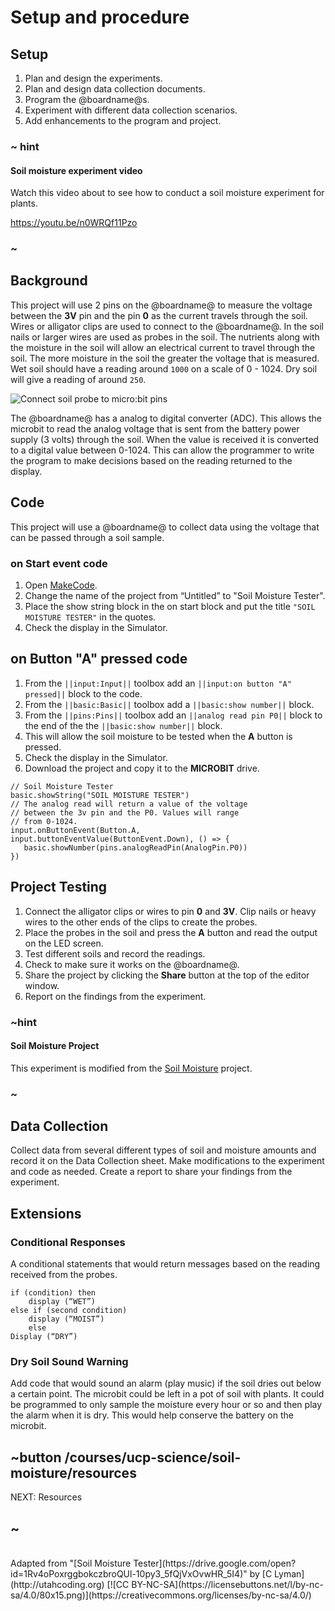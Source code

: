 # Setup and procedure

## Setup

1. Plan and design the experiments.
2. Plan and design data collection documents.
3. Program the @boardname@s.
4. Experiment with different data collection scenarios.
5. Add enhancements to the program and project.

### ~ hint

#### Soil moisture experiment video

Watch this video about to see how to conduct a soil moisture experiment for plants.

https://youtu.be/n0WRQf11Pzo

### ~

## Background

This project will use 2 pins on the @boardname@ to measure the voltage between the **3V** pin and the pin **0** as the current travels through the soil. Wires or alligator clips are used to connect to the @boardname@. In the soil nails or larger wires are used as probes in the soil. The nutrients along with the moisture in the soil will allow an electrical current to travel through the soil. The more moisture in the soil the greater the voltage that is measured. Wet soil should have a reading around `1000` on a scale of 0 - 1024. Dry soil will give a reading of around `250`. 

![Connect soil probe to micro:bit pins](/static/courses/ucp-science/soil-moisture/microbit-meter-connect.jpg)

The @boardname@ has a analog to digital converter (ADC). This allows the microbit to read the analog voltage that is sent from the battery power supply (3 volts) through the soil. When the value is received it is converted to a digital value between 0-1024. This can allow the programmer to write the program to make decisions based on the reading returned to the display.

## Code

This project will use a @boardname@ to collect data using the voltage that can be passed through a soil sample.

### on Start event code

1. Open [MakeCode](@homeurl@).
2. Change the name of the project from “Untitled” to "Soil Moisture Tester".
3. Place the show string block in the on start block and put the title ``"SOIL MOISTURE TESTER"`` in the quotes. 
4. Check the display in the Simulator.

## on Button "A" pressed code

1. From the ``||input:Input||`` toolbox add an ``||input:on button "A" pressed||`` block to the code. 
2. From the ``||basic:Basic||`` toolbox add a ``||basic:show number||`` block.
3. From the ``||pins:Pins||`` toolbox add an ``||analog read pin P0||`` block to the end of the the ``||basic:show number||`` block. 
4. This will allow the soil moisture to be tested when the **A** button is pressed.
5. Check the display in the Simulator.
6. Download the project and copy it to the **MICROBIT** drive.
 
```blocks
// Soil Moisture Tester
basic.showString("SOIL MOISTURE TESTER")
// The analog read will return a value of the voltage
// between the 3v pin and the P0. Values will range
// from 0-1024.
input.onButtonEvent(Button.A, input.buttonEventValue(ButtonEvent.Down), () => {
   basic.showNumber(pins.analogReadPin(AnalogPin.P0))
})
```

## Project Testing

1. Connect the alligator clips or wires to pin **0** and **3V**. Clip nails or heavy wires to the other ends of the clips to create the probes.
2. Place the probes in the soil and press the **A** button and read the output on the LED screen.
3. Test different soils and record the readings.
4. Check to make sure it works on the @boardname@.
5. Share the project by clicking the **Share** button at the top of the editor window.
6. Report on the findings from the experiment.

### ~hint

#### Soil Moisture Project

This experiment is modified from the [Soil Moisture](https://makecode.microbit.org/projects/soil-moisture) project.

### ~

## Data Collection

Collect data from several different types of soil and moisture amounts and record it on the Data Collection sheet. Make modifications to the experiment and code as needed. Create a report to share your findings from the experiment.

## Extensions

### Conditional Responses

A conditional statements that would return messages based on the reading received from the probes. 

```
if (condition) then
    display (“WET”)
else if (second condition)
    display (“MOIST”)
    else
Display (“DRY”)
```

### Dry Soil Sound Warning

Add code that would sound an alarm (play music) if the soil dries out below a certain point. The microbit could be left in a pot of soil with plants. It could be programmed to only sample the moisture every hour or so and then play the alarm when it is dry. This would help conserve the battery on the microbit.

## ~button /courses/ucp-science/soil-moisture/resources
NEXT: Resources
## ~

<br/>
Adapted from "[Soil Moisture Tester](https://drive.google.com/open?id=1Rv4oPoxrggbokczbroQUl-10py3_5fQjVxOvwHR_5I4)" by [C Lyman](http://utahcoding.org) [![CC BY-NC-SA](https://licensebuttons.net/l/by-nc-sa/4.0/80x15.png)](https://creativecommons.org/licenses/by-nc-sa/4.0/)

